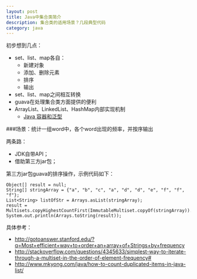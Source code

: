 ```yaml
---
layout: post
title: Java中集合类简介
description: 集合类的适用场景？几段典型代码
category: java
---
```


初步想到几点：

* set、list、map各自：
	* 新建对象
	* 添加、删除元素
	* 排序
	* 输出
* set、list、map之间相互转换
* guava在处理集合类方面提供的便利
* ArrayList、LinkedList、HashMap内部实现机制
	* [Java 容器和泛型][Java 容器和泛型]





###场景：统计一组word中，各个word出现的频率，并按序输出


两条路：

* JDK自带API；
* 借助第三方jar包；

第三方jar包guava的排序操作，示例代码如下：

	Object[] result = null;
	String[] stringArray = {"a", "b", "c", "a", "d", "d", "e", "f", "f", "f"};
	List<String> listOfStr = Arrays.asList(stringArray);
	result =  Multisets.copyHighestCountFirst(ImmutableMultiset.copyOf(stringArray)).elementSet().toArray();
	System.out.println(Arrays.toString(result));


具体参考：

* http://gotoanswer.stanford.edu/?q=Most+efficient+way+to+order+an+array+of+Strings+by+frequency
* http://stackoverflow.com/questions/4345633/simplest-way-to-iterate-through-a-multiset-in-the-order-of-element-frequency#
* http://www.mkyong.com/java/how-to-count-duplicated-items-in-java-list/

















[NingG]:    http://ningg.github.com  "NingG"

[Java 容器和泛型]:		http://www.bysocket.com/?cat=12










